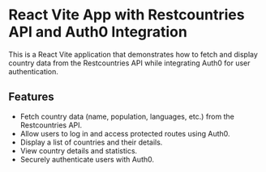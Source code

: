 # React Vite App with Restcountries API and Auth0 Integration

This is a React Vite application that demonstrates how to fetch and display country data from the Restcountries API while integrating Auth0 for user authentication.

## Features

- Fetch country data (name, population, languages, etc.) from the Restcountries API.
- Allow users to log in and access protected routes using Auth0.
- Display a list of countries and their details.
- View country details and statistics.
- Securely authenticate users with Auth0.
